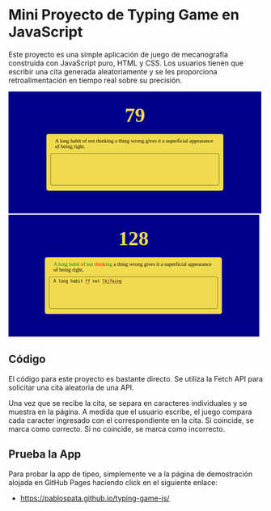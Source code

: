 # Mini Proyecto de Typing Game en JavaScript

Este proyecto es una simple aplicación de juego de mecanografía construida con JavaScript puro, HTML y CSS. Los usuarios tienen que escribir una cita generada aleatoriamente y se les proporciona retroalimentación en tiempo real sobre su precisión.

!['Captura de pantalla'](./assets/img1.png)
!['Captura de pantalla'](./assets/img2.png)

## Código

El código para este proyecto es bastante directo. Se utiliza la Fetch API para solicitar una cita aleatoria de una API.

Una vez que se recibe la cita, se separa en caracteres individuales y se muestra en la página. A medida que el usuario escribe, el juego compara cada caracter ingresado con el correspondiente en la cita. Si coincide, se marca como correcto. Si no coincide, se marca como incorrecto.

## Prueba la App

Para probar la app de tipeo, simplemente ve a la página de demostración alojada en GitHub Pages haciendo click en el siguiente enlace:

* https://pablospata.github.io/typing-game-js/